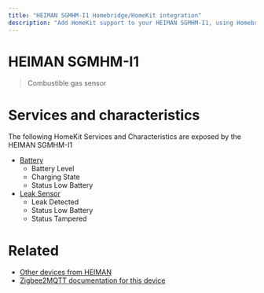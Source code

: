 ```yaml
---
title: "HEIMAN SGMHM-I1 Homebridge/HomeKit integration"
description: "Add HomeKit support to your HEIMAN SGMHM-I1, using Homebridge, Zigbee2MQTT and homebridge-z2m."
---
```

<!---
This file has been GENERATED using src/docgen/docgen.ts
DO NOT EDIT THIS FILE MANUALLY!
-->
# HEIMAN SGMHM-I1
> Combustible gas sensor


# Services and characteristics
The following HomeKit Services and Characteristics are exposed by
the HEIMAN SGMHM-I1

* [Battery](../../battery.md)
  * Battery Level
  * Charging State
  * Status Low Battery
* [Leak Sensor](../../sensors.md)
  * Leak Detected
  * Status Low Battery
  * Status Tampered


# Related
* [Other devices from HEIMAN](../index.md#heiman)
* [Zigbee2MQTT documentation for this device](https://www.zigbee2mqtt.io/devices/SGMHM-I1.html)